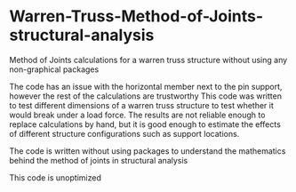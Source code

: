 # Warren-Truss-Method-of-Joints-structural-analysis
Method of Joints calculations for a warren truss structure without using any non-graphical packages

The code has an issue with the horizontal member next to the pin support, however the rest of the calculations are trustworthy
This code was written to test different dimensions of a warren truss structure to test whether it would break under a load force. The results are not reliable enough to replace calculations by hand, but it is good enough to estimate the effects of different structure configurations such as support locations.

The code is written without using packages to understand the mathematics behind the method of joints in structural analysis

This code is unoptimized
